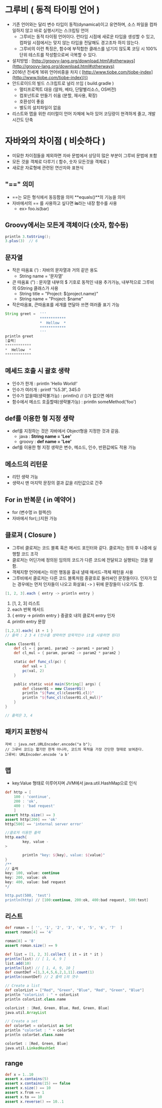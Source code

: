# 그루비 \( 동적 타이핑 언어 \)

* 기존 언어와는 달리 변수 타입이 동적\(dynamical\)이고 유연하며, 소스 파일을 컴파일하지 않고 바로 실행시키는 스크립팅 언어
  * 그루비는 동적 타이핑 언어이다. 런타임 시점에 새로운 타입을 생성할 수 있고, 컴파일 시점에서는 맞지 않는 타입을 전달해도 경고조차 하지 않는다.
  * 그루비의 이런 특징은, 함수에 부적합한 클래스를 넘기지 않도록 코딩 시 100% 단위 테스트를 작성함으로써 극복할 수 있다.
* 설치방법 : [http://groovy-lang.org/download.html\#otherways](http://groovy-lang.org/download.html#otherways)
* 2016년 전세계 16위 언어비중을 차지 \( [http://www.tiobe.com/tiobe-index](http://www.tiobe.com/tiobe-index\)\)
* 안드로이드의 빌드 스크립트로 널리 쓰임 \( build.gradle \)
  * 멀티프로젝트 대응 \(알파, 베타, 단말별리소스, OS버전\)
  * 컴포넌트로 만들기 쉬움 \(분할, 재사용, 확장\)
  * 호환성이 좋음
  * 별도의 설치파일이 없음
* 리스트와 맵을 위한 리터럴이 언어 자체에 녹아 있어 코딩량이 현격하게 줄고, 개발 시간도 단축

# 자바와의 차이점 \( 비슷하다 \)

* 미묘한 차이점들을 제외하면 자바 문법에서 상당히 많은 부분이 그루비 문법에 포함
* 모든 것을 객체로 다루기 \( 함수, 숫자 모든것을 객체로 \)
* 새로운 자료형에 관련된 연산자와 표현식

## "==" 의미

* ==는 모든 형식에서 동등함을 의미 **equals\(\)**의 기능을 의미
* 자바에서의 == 를 사용하고 싶다면 **is**라는 내장 함수를 사용
  * ex&gt; foo.is\(bar\)

## Groovy에서는 모든게 객체이다 \(숫자, 함수등\)

```groovy
println 3.toString();
3.plus(3)  // 6
```

## 문자열

* 작은 따옴표 \('\) : 자바의 문자열과 거의 같은 용도
  * String name = '문자열'
* 큰 따옴표 \("\) : 문자열 내부의 $ 기호로 동적인 내용 추가가능, 내부적으로 그루비의 GString 클래스가 사용
  * String title = "Project: ${project.name}"
  * String name = "Project: $name"
* 작은따옴표, 큰따옴표를 세개를 연달아 쓰면 여러줄 표기 가능

```groovy
String greet =  '''
                ************
                *  Hellow  *
                ************
                '''
println greet
[출력]
************
*  Hellow  *
************
```

## 메세드 호출 시 괄호 생략

* 인수가 한개 : println 'Hello World!'
* 인수가 여러개 : printf '%5.3f', 345.0
* 인수가 없을때\(생락불가능\) : println\(\) // \(\)가 없으면 에러
* 함수에서 메소드 호출할때\(생략불가능\) : println someMethod\('foo'\)

## def를 이용한 형 지정 생략

* def를 지정하는 것은 자바에서 Object형을 지정한 것과 같음.
  * java : **String name = 'Lee'**  
  * groovy : **def name = 'Lee'**
* def를 이용한 형 지정 생략은 변수, 메소드, 인수, 반환값에도 적용 가능

## 메소드의 리턴문

* 리턴 생략 가능
* 생략시 맨 마지막 문장의 결과 값을 리턴값으로 간주

## For in 반복문 \( in 예약어 \)

* for \(변수멍 in 컬렉션\)
* 자바에서 for\(;;\)지원 가능

## 클로져 \( Closure \)

* 그루비 클로져는 코드 블록 혹은 메서드 포인터와 같다. 클로져는 정의 후 나중에 실행할 코드 조각 
* 클로저는 어딘가에 정의된 임의의 코드가 다른 코드에 전달되고 실행되는 것을 말함.
* 객체지향 언어에서는 이런 행동을 흉내 낼때 매서드-객체 패턴을 사용
* 그루비에서 클로저는 다른 코드 블록처럼 중괄호로 둘러싸인 문장들이다. 인자가 있는 경우에는 먼저 인자들이 나오고 화살표\( -&gt; \) 뒤에 문장들이 나오기도 함.

```groovy
[1, 2, 3].each { entry -> println entry }
```

1. \[1, 2, 3\] 리스트
2. each 반복 메서드
3. { entry -&gt; println entry } 중괄호 내의 클로저 entry 인자
4. println entry 문장

```groovy
[1,2,3].each{ it + 1 }
// 출력 : 2 3 4 (인수를 생략하면 암묵적인수 it을 사용하면 된다)
```

```groovy
class Closer01 {
    def cl = { param1, param2 -> param1 + param2 }
    def cl_mul = { param, param2 -> param2 * param2 }

    static def func_cl(pc) {
        def val = 1
        pc(val, 2)
    }

    public static void main(String[] args) {
        def closer01 = new Closer01()
        println "${func_cl(closer01.cl)}"
        println "${func_cl(closer01.cl_mul)}"
    }
}

// 출력은 3, 4 
```

## 패키지 표현방식

```
자바 : java.net.URLEncoder.encode("a b");
// 그루비 코드는 짧기만 한게 아니라, 코드의 목적을 가장 간단한 형태로 보여준다. 
그루비: URLEncoder.encode 'a b'
```

## 맵

* key:Value 형태로 이루어지며 JVM에서 java.util.HashMap으로 인식

```groovy
def http = [
    100 : 'continue',
    200 : 'ok',
    400 : 'bad request'
    ]
assert http.size() == 3 
assert http[200] == 'ok'
http[500] == 'internal server error'

//클로져 이용한 출력
http.each{
        key, value -
>

        println "key: ${key}, value: ${value}"
}
/**
// 출력 
key: 100, value: continue
key: 200, value: ok
key: 400, value: bad request
*/

http.put(500, 'test')
println(http) // [100:continue, 200:ok, 400:bad request, 500:test]
```

## 리스트

```groovy
def roman = [ '', '1', '2', '3', '4', '5', '6', '7'  ]
assert roman[4] == '4'

roman[8] = '8'
assert roman.size() == 9 

def list = [1, 2, 3].collect { it = it * it }
println(list) // [ 1, 4, 9 ]
list.add(10)
println(list) // [ 1, 4, 9, 10 ]
def countDef =[1,3,4,5,6,2,1,11].count(1)
println(countDef) // 2 출력 1의 갯수 

// Create a list
def colorList = ["Red", "Green", "Blue", "Red", "Green", "Blue"]
println "colorList : " + colorList
println colorList.class.name

colorList : [Red, Green, Blue, Red, Green, Blue]
java.util.ArrayList

// Create a set
def colorSet = colorList as Set
println "colorSet : " + colorSet
println colorSet.class.name

colorSet : [Red, Green, Blue]
java.util.LinkedHashSet
```

## range

```groovy
def x = 1..10
assert x.contains(5)
assert x.contains(15) == false
assert x.size() == 10
assert x.from == 1
assert x.to == 10
assert x.reverse() == 10..1
```



